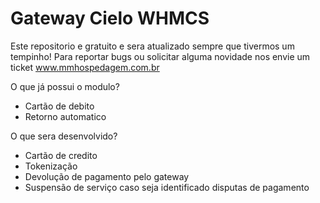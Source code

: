 # Gateway Cielo WHMCS

Este repositorio e gratuito e sera atualizado sempre que tivermos um tempinho! 
Para reportar bugs ou solicitar alguma novidade nos envie um ticket www.mmhospedagem.com.br

O que já possui o modulo?

- Cartão de debito
- Retorno automatico

O que sera desenvolvido?

- Cartão de credito
- Tokenização 
- Devolução de pagamento pelo gateway
- Suspensão de serviço caso seja identificado disputas de pagamento
